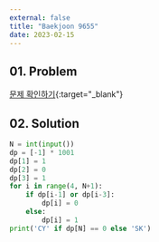 ```yaml
---
external: false
title: "Baekjoon 9655"
date: 2023-02-15
---
```


## 01. Problem

[문제 확인하기](https://www.acmicpc.net/problem/9655){:target="_blank"}

## 02. Solution

```Python
N = int(input())
dp = [-1] * 1001
dp[1] = 1
dp[2] = 0
dp[3] = 1
for i in range(4, N+1):
    if dp[i-1] or dp[i-3]:
        dp[i] = 0
    else:
        dp[i] = 1
print('CY' if dp[N] == 0 else 'SK')
```
